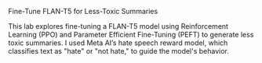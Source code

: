 Fine-Tune FLAN-T5 for Less-Toxic Summaries

This lab explores fine-tuning a FLAN-T5 model using Reinforcement Learning (PPO) and Parameter Efficient Fine-Tuning (PEFT) to generate less toxic summaries. I used Meta AI’s hate speech reward model, which classifies text as "hate" or "not hate," to guide the model's behavior.
